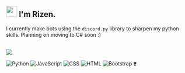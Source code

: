 <h2><img src="https://emojis.slackmojis.com/emojis/images/1531849430/4246/blob-sunglasses.gif?1531849430" width="30"/> I'm Rizen.</h2>

I currently make bots using the `discord.py` library to sharpen my python skills. Planning on moving to C# soon :)
<br>
<br>

<img src="https://lanyard.cnrad.dev/api/918862839316373554?bg=121212&showDisplayName=true&idleMessage=Maybe%20you%20should%20stop%20stalking%20me."/>
<br>

![Python](https://img.shields.io/badge/-Python-000?&logo=Python)
![JavaScript](https://img.shields.io/badge/-JavaScript-000?&logo=JavaScript)
![CSS](https://img.shields.io/badge/-CSS-000?&logo=CSS3)
![HTML](https://img.shields.io/badge/-HTML-000?&logo=HTML5)
![Bootstrap](https://img.shields.io/badge/-Bootstrap-000?&logo=Bootstrap) ❣️

<br>

